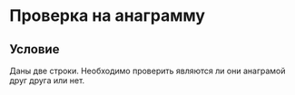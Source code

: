 #	Проверка на анаграмму

##	Условие
Даны две строки. Необходимо проверить являются ли они анаграмой друг друга или нет.